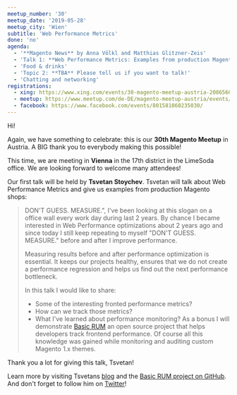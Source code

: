 ```yaml
---
meetup_number: '30'
meetup_date: '2019-05-28'
meetup_city: 'Wien'
subtitle: 'Web Performance Metrics'
done: 'no'
agenda:
  - '**Magento News** by Anna Völkl and Matthias Glitzner-Zeis'
  - 'Talk 1: **Web Performance Metrics: Examples from production Magento shops** by Tsvetan Stoychev (English)'
  - 'Food & drinks'  
  - 'Topic 2: **TBA** Please tell us if you want to talk!'
  - 'Chatting and networking'
registrations:
  - xing: https://www.xing.com/events/30-magento-meetup-austria-2086560
  - meetup: https://www.meetup.com/de-DE/magento-meetup-austria/events/260568282/
  - facebook: https://www.facebook.com/events/801581060235030/
---
```


Hi!

Again, we have something to celebrate: this is our **30th Magento Meetup** in Austria. A BIG thank you to everybody
making this possible!

This time, we are meeting in **Vienna** in the 17th district in the LimeSoda office. We are looking forward to welcome
many attendees!

Our first talk will be held by **Tsvetan Stoychev**. Tsvetan will talk about Web Performance Metrics and give us
examples from production Magento shops:

> DON'T GUESS. MEASURE.", I've been looking at this slogan on a office wall every work day during last 2 years. By
> chance I became interested in Web Performance optimizations about 2 years ago and since today I still keep repeating
> to myself "DON'T GUESS. MEASURE." before and after I improve performance.
> 
> Measuring results before and after performance optimization is essential. It keeps our projects healthy, ensures
> that we do not create a performance regression and helps us find out the next performance bottleneck.
> 
> In this talk I would like to share:
> 
> * Some of the interesting fronted performance metrics?
> * How can we track those metrics?
> * What I've learned about performance monitoring? As a bonus I will demonstrate
>   [Basic RUM](https://github.com/basicrum/backoffice) an open source project that helps developers track frontend
>   performance. Of course all this knowledge was gained while monitoring and auditing custom Magento 1.x themes.

Thank you a lot for giving this talk, Tsvetan!

Learn more by visiting Tsvetans [blog](https://www.revampix.com/) and the
[Basic RUM project on GitHub](https://github.com/basicrum/backoffice). And don't forget to follow him on
[Twitter](https://twitter.com/ceckoslab)!

